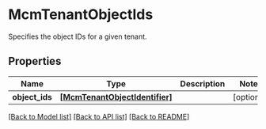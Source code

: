 # McmTenantObjectIds

Specifies the object IDs for a given tenant.

## Properties
Name | Type | Description | Notes
------------ | ------------- | ------------- | -------------
**object_ids** | [**[McmTenantObjectIdentifier]**](McmTenantObjectIdentifier.md) |  | [optional] 

[[Back to Model list]](../README.md#documentation-for-models) [[Back to API list]](../README.md#documentation-for-api-endpoints) [[Back to README]](../README.md)


